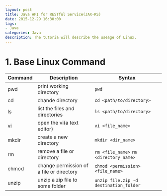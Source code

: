 ```yaml
---
layout: post
title: Java API for RESTful Service(JAX-RS)
date: 2015-12-29 16:30:00
tags:
- Java
categories: Java
description: The tutoria will describe the useage of Linux.
---
```


# 1. Base Linux Command

| Command   |             Description                   |      Syntax                                |
| --------- | ----------------------------------------- | ------------------------------------------ |
| pwd       | print working directory                   | `pwd`                                      |
| cd        | chande directory                          | `cd <path/to/directory>`                   |
| ls        | list the files and directories            | `ls <path/to/directory>`                   |
| vi        | open the vi(a text editor)                | `vi <file_name>`                           |
| mkdir     | create a new directory                    | `mkdir <dir_name>`                         |
| rm        | remove a file or directory                | `rm <file_name>` `rm <directory_name>`     |
| chmod     | change permission of a file or directory  | `chmod <permission> <file_name>`           |
| unzip     | unzip a zip file to some folder           | `unzip file.zip -d destination_folder`     |


